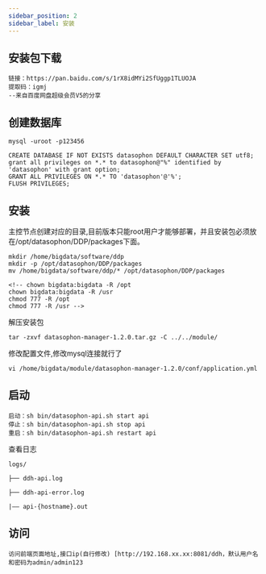 ```yaml
---
sidebar_position: 2
sidebar_label: 安装
---
```


## 安装包下载

```
链接：https://pan.baidu.com/s/1rX8idMYi2SfUggp1TLUOJA 
提取码：igmj 
--来自百度网盘超级会员V5的分享
```

## 创建数据库

```
mysql -uroot -p123456

CREATE DATABASE IF NOT EXISTS datasophon DEFAULT CHARACTER SET utf8;
grant all privileges on *.* to datasophon@"%" identified by 'datasophon' with grant option;
GRANT ALL PRIVILEGES ON *.* TO 'datasophon'@'%';
FLUSH PRIVILEGES;
```

## 安装

主控节点创建对应的目录,目前版本只能root用户才能够部署，并且安装包必须放在/opt/datasophon/DDP/packages下面。

```
mkdir /home/bigdata/software/ddp
mkdir -p /opt/datasophon/DDP/packages
mv /home/bigdata/software/ddp/* /opt/datasophon/DDP/packages

<!-- chown bigdata:bigdata -R /opt
chown bigdata:bigdata -R /usr
chmod 777 -R /opt
chmod 777 -R /usr -->
```


解压安装包

```
tar -zxvf datasophon-manager-1.2.0.tar.gz -C ../../module/
```

修改配置文件,修改mysql连接就行了

```
vi /home/bigdata/module/datasophon-manager-1.2.0/conf/application.yml
```

## 启动

```
启动：sh bin/datasophon-api.sh start api
停止：sh bin/datasophon-api.sh stop api
重启：sh bin/datasophon-api.sh restart api
```

查看日志

```
logs/

├── ddh-api.log

├── ddh-api-error.log

|—— api-{hostname}.out
```

## 访问

```
访问前端页面地址,接口ip(自行修改) [http://192.168.xx.xx:8081/ddh，默认用户名和密码为admin/admin123
```